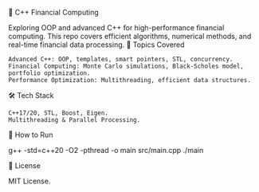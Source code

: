 🚀 C++ Financial Computing

Exploring OOP and advanced C++ for high-performance financial computing. This repo covers efficient algorithms, numerical methods, and real-time financial data processing.
📌 Topics Covered

    Advanced C++: OOP, templates, smart pointers, STL, concurrency.
    Financial Computing: Monte Carlo simulations, Black-Scholes model, portfolio optimization.
    Performance Optimization: Multithreading, efficient data structures.

🛠️ Tech Stack

    C++17/20, STL, Boost, Eigen.
    Multithreading & Parallel Processing.

🚀 How to Run

g++ -std=c++20 -O2 -pthread -o main src/main.cpp
./main

📜 License

MIT License.
